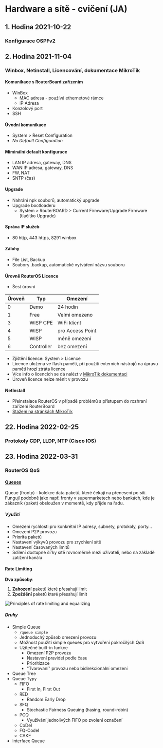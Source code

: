 # Hardware a sítě - cvičení (JA)

## 1. Hodina 2021-10-22

### Konfigurace OSPFv2

## 2. Hodina 2021-11-04

### Winbox, Netinstall, Licencování, dokumentace MikroTik

#### Komunikace s RouterBoard zařízením
* WinBox
	* MAC adresa - používá ethernetové rámce
	* IP Adresa
* Konzolový port
* SSH

#### Úvodní komunikace
* System > Reset Configuration
* *No Default Configuration*

#### Miminální default konfigurace
* LAN IP adresa, gateway, DNS
* WAN IP adresa, gateway, DNS
* FW, NAT
* SNTP (čas)

#### Upgrade
* Nahrání npk souborů, automatický upgrade
* Upgrade bootloaderu
	* System > RouterBOARD > Current Firmware/Upgrade Firmware (tlačítko Upgrade)

#### Správa IP služeb
* 80 http, 443 https, 8291 winbox

#### Zálohy
* File List, Backup
* Soubory .backup, automatické vytváření názvu souboru

#### Úrovně RouterOS Licence
* Šest úrovní

|Úroveň|Typ|Omezení|
|---|---|---|
|0|Demo|24 hodin|
|1|Free|Velmi omezeno|
|3|WISP CPE|WiFi klient|
|4|WISP|pro Access Point|
|5|WISP|méně omezení|
|6|Controller|bez omezení|

* Zjištění licence: System > Licence
* Licence uložena ve flash paměti, při použití externích nástrojů na úpravu paměti hrozí ztráta licence
* Více info o licencích se dá nalézt v [MikroTik dokumentaci](https://help.mikrotik.com/docs/display/ROS/RouterOS+license+keys)
* Úroveň licence nelze měnit v provozu

#### NetInstall
* Přeinstalace RouterOS v případě problémů s přístupem do rozhraní zařízení RouterBoard
* [Stažení na stránkách MikroTik](https://mikrotik.com/download)

## 22. Hodina 2022-02-25

### Protokoly CDP, LLDP, NTP (Cisco IOS)

## 23. Hodina 2022-03-31

### RouterOS QoS

#### [Queues](https://wiki.mikrotik.com/wiki/Manual:Queue)

Queue (fronty) - kolekce data paketů, které čekají na přenesení po síti. Fungují podobně jako např. fronty v supermarketech nebo bankách, kde je zákazník (paket) obsloužen v momentě, kdy přijde na řadu.

##### Využití

* Omezení rychlosti pro konkrétní IP adresy, subnety, protokoly, porty...
* Omezení P2P provozu
* Priorita paketů
* Nastavení výkyvů provozu pro zrychlení sítě
* Nastavení časovaných limitů
* Sdílení dostupné šířky sítě rovnoměrně mezi uživateli, nebo na základě zatížení kanálu

#### Rate Limiting

**Dva způsoby**:  
1. **Zahození** paketů které přesahují limit
2. **Zpoždění** paketů které přesahují limit

![Principles of rate limiting and equalizing](https://help.mikrotik.com/docs/download/attachments/328088/Image8001.png)

##### Druhy

* Simple Queue
	* `/queue simple`
	* Jednoduchý způsob omezení provozu
	* Možnost použití simple queues pro vytvoření pokročilých QoS
	* Užitečné built-in funkce
		* Omezení P2P provozu
		* Nastavení pravidel podle času
		* Prioritizace
		* "Tvarovaní" provozu nebo bidirekcionální omezení
* Queue Tree
* Queue Typy
	* FIFO
		* First In, First Out
	* RED
		* Random Early Drop
	* SFQ
		* Stochastic Fairness Queuing (hasing, round-robin)
	* PCQ
		* Využívání jednolivých FIFO po zvolení označení
	* CoDel
	* FQ-Codel
	* CAKE
* Interface Queue